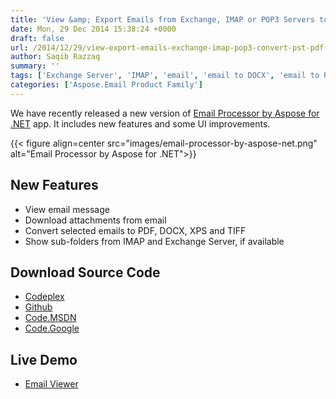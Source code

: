 ```yaml
---
title: 'View &amp; Export Emails from Exchange, IMAP or POP3 Servers to PST, PDF, DOCX, TIFF &amp; XPS'
date: Mon, 29 Dec 2014 15:38:24 +0000
draft: false
url: /2014/12/29/view-export-emails-exchange-imap-pop3-convert-pst-pdf-docx-tiff-xps/
author: Saqib Razzaq
summary: ''
tags: ['Exchange Server', 'IMAP', 'email', 'email to DOCX', 'email to PDF', 'email to PST', 'email to TIFF', 'email to XPS', 'pop3']
categories: ['Aspose.Email Product Family']
---
```


We have recently released a new version of [Email Processor by Aspose for .NET][1] app. It includes new features and some UI improvements.



{{< figure align=center src="images/email-processor-by-aspose-net.png" alt="Email Processor by Aspose for .NET">}}


## New Features

*   View email message
*   Download attachments from email
*   Convert selected emails to PDF, DOCX, XPS and TIFF
*   Show sub-folders from IMAP and Exchange Server, if available

## Download Source Code

*   [Codeplex][2]
*   [Github][3]
*   [Code.MSDN][4]
*   [Code.Google][5]

## Live Demo

*   [Email Viewer][6]




[1]: http://goo.gl/xuDdBa "Email Processor by Aspose for .NET on Github"
[2]: http://goo.gl/1pWgVS "Email Processor by Aspose for .NET on Codeplex"
[3]: https://github.com/AsposeShowcase/Email_Processor_by_Aspose_Email_for_NET "Email Processor by Aspose for .NET on Github"
[4]: http://goo.gl/xuDdBa "Email Processor by Aspose for .NET on Code.MSDN"
[5]: http://goo.gl/YxDiIj "Email Processor by Aspose for .NET on Code.Google"
[6]: http://products.aspose.app/email/viewer




